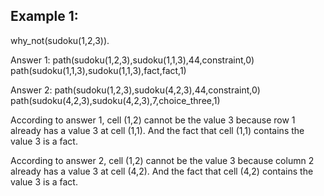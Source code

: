 ## Example 1:

why_not(sudoku(1,2,3)).

Answer 1: path(sudoku(1,2,3),sudoku(1,1,3),44,constraint,0) path(sudoku(1,1,3),sudoku(1,1,3),fact,fact,1)

Answer 2: path(sudoku(1,2,3),sudoku(4,2,3),44,constraint,0) path(sudoku(4,2,3),sudoku(4,2,3),7,choice_three,1)

According to answer 1, cell (1,2) cannot be the value 3 because row 1 already has a value 3 at cell (1,1). And the fact that cell (1,1) contains the value 3 is a fact.

According to answer 2, cell (1,2) cannot be the value 3 because column 2 already has a value 3 at cell (4,2). And the fact that cell (4,2) contains the value 3 is a fact.
